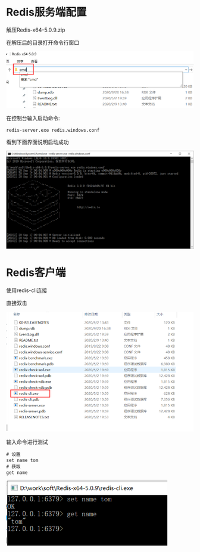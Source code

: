 

# Redis服务端配置

解压Redis-x64-5.0.9.zip

在解压后的目录打开命令行窗口

![image-20200920165928989](redis启动.assets/image-20200920165928989.png)

在控制台输入启动命令:

```shell
redis-server.exe redis.windows.conf
```

看到下面界面说明启动成功

![image-20200920170012863](redis启动.assets/image-20200920170012863.png)

# Redis客户端

使用redis-cli连接

直接双击

![image-20200920170104369](redis启动.assets/image-20200920170104369.png)

输入命令进行测试



```shell
# 设置
set name tom
# 获取
get name
```

![image-20200920170153031](redis启动.assets/image-20200920170153031.png)